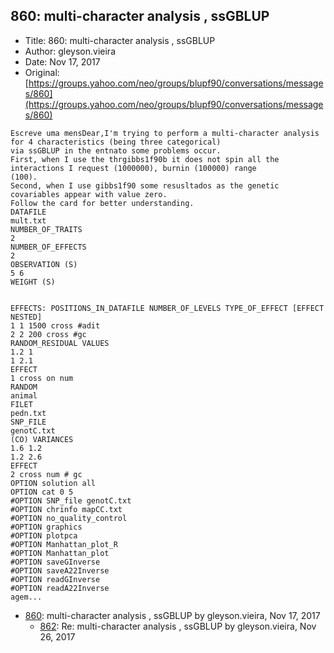 ## 860: multi-character analysis , ssGBLUP

- Title: 860: multi-character analysis , ssGBLUP
- Author: gleyson.vieira
- Date: Nov 17, 2017
- Original: [https://groups.yahoo.com/neo/groups/blupf90/conversations/messages/860](https://groups.yahoo.com/neo/groups/blupf90/conversations/messages/860)

```
Escreve uma mensDear,I'm trying to perform a multi-character analysis for 4 characteristics (being three categorical)
via ssGBLUP in the entnato some problems occur.
First, when I use the thrgibbs1f90b it does not spin all the interactions I request (1000000), burnin (100000) range
(100).
Second, when I use gibbs1f90 some resusltados as the genetic covariables appear with value zero.
Follow the card for better understanding.
DATAFILE
mult.txt
NUMBER_OF_TRAITS
2
NUMBER_OF_EFFECTS
2
OBSERVATION (S)
5 6
WEIGHT (S)


EFFECTS: POSITIONS_IN_DATAFILE NUMBER_OF_LEVELS TYPE_OF_EFFECT [EFFECT NESTED]
1 1 1500 cross #adit
2 2 200 cross #gc
RANDOM_RESIDUAL VALUES
1.2 1
1 2.1
EFFECT
1 cross on num
RANDOM
animal
FILET
pedn.txt
SNP_FILE
genotC.txt
(CO) VARIANCES
1.6 1.2
1.2 2.6
EFFECT
2 cross num # gc
OPTION solution all
OPTION cat 0 5
#OPTION SNP_file genotC.txt
#OPTION chrinfo mapCC.txt
#OPTION no_quality_control
#OPTION graphics
#OPTION plotpca
#OPTION Manhattan_plot_R
#OPTION Manhattan_plot
#OPTION saveGInverse
#OPTION saveA22Inverse
#OPTION readGInverse
#OPTION readA22Inverse
agem...
```

- [860](0860.md): multi-character analysis , ssGBLUP by gleyson.vieira, Nov 17, 2017
    - [862](0862.md): Re: multi-character analysis , ssGBLUP by gleyson.vieira, Nov 26, 2017
